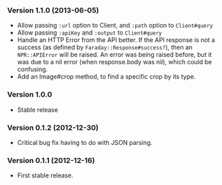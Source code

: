 ### Version 1.1.0 (2013-06-05)
* Allow passing `:url` option to Client, and `:path` option to `Client#query`
* Allow passing `:apiKey` and `:output` to `Client#query`
* Handle an HTTP Error from the API better. If the API response is not a
  success (as defined by `Faraday::Response#success?`), then an 
  `NPR::APIError` will be raised. An error was being raised before, but
  it was due to a nil error (when response.body was nil), which could be confusing.
* Add an Image#crop method, to find a specific crop by its type.


### Version 1.0.0
* Stable release


### Version 0.1.2 (2012-12-30)
* Critical bug fix having to do with JSON parsing.


### Version 0.1.1 (2012-12-16)
* First stable release.
